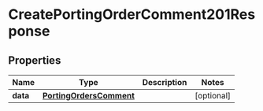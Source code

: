 

# CreatePortingOrderComment201Response


## Properties

| Name | Type | Description | Notes |
|------------ | ------------- | ------------- | -------------|
|**data** | [**PortingOrdersComment**](PortingOrdersComment.md) |  |  [optional] |



